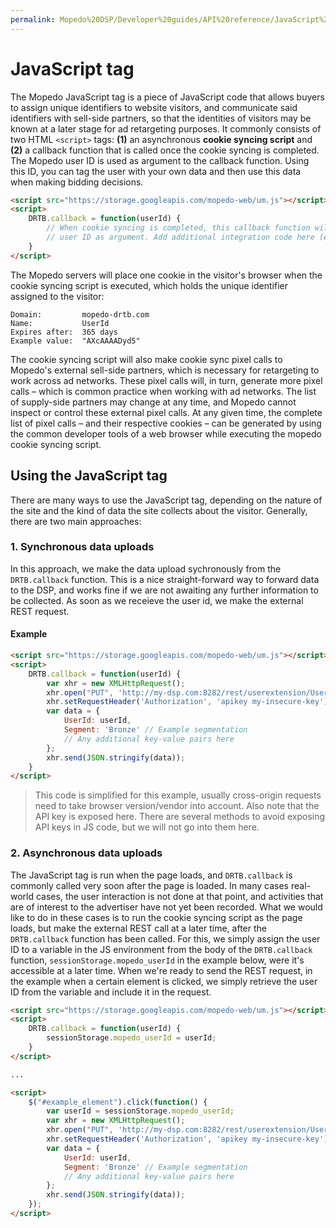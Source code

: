 ```yaml
---
permalink: Mopedo%20DSP/Developer%20guides/API%20reference/JavaScript%20tag/
---
```


# JavaScript tag

The Mopedo JavaScript tag is a piece of JavaScript code that allows buyers to assign unique identifiers to website visitors, and communicate said identifiers with sell-side partners, so that the identities of visitors may be known at a later stage for ad retargeting purposes. It commonly consists of two HTML `<script>` tags: **(1)** an asynchronous **cookie syncing script** and **(2)** a callback function that is called once the cookie syncing is completed. The Mopedo user ID is used as argument to the callback function. Using this ID, you can tag the user with your own data and then use this data when making bidding decisions.

```html
<script src="https://storage.googleapis.com/mopedo-web/um.js"></script>
<script>
    DRTB.callback = function(userId) {
        // When cookie syncing is completed, this callback function will be invoked with the Mopedo
        // user ID as argument. Add additional integration code here (external calls to DSP, etc.).
    }
</script>
```

The Mopedo servers will place one cookie in the visitor's browser when the cookie syncing script is executed, which holds the unique identifier assigned to the visitor:

```
Domain:         mopedo-drtb.com
Name:           UserId
Expires after:  365 days
Example value:  "AXcAAAADyd5"
```

The cookie syncing script will also make cookie sync pixel calls to Mopedo's external sell-side partners, which is necessary for retargeting to work across ad networks. These pixel calls will, in turn, generate more pixel calls – which is common practice when working with ad networks. The list of supply-side partners may change at any time, and Mopedo cannot inspect or control these external pixel calls. At any given time, the complete list of pixel calls – and their respective cookies – can be generated by using the common developer tools of a web browser while executing the mopedo cookie syncing script.

## Using the JavaScript tag

There are many ways to use the JavaScript tag, depending on the nature of the site and the kind of data the site collects about the visitor. Generally, there are two main approaches:

### 1\. Synchronous data uploads

In this approach, we make the data upload sychronously from the `DRTB.callback` function. This is a nice straight-forward way to forward data to the DSP, and works fine if we are not awaiting any further information to be collected. As soon as we receieve the user id, we make the external REST request.

#### Example

```html
<script src="https://storage.googleapis.com/mopedo-web/um.js"></script>
<script>
    DRTB.callback = function(userId) {
        var xhr = new XMLHttpRequest();
        xhr.open("PUT", 'http://my-dsp.com:8282/rest/userextension/UserId=' + userId, true);
        xhr.setRequestHeader('Authorization', 'apikey my-insecure-key');
        var data = {
            UserId: userId,
            Segment: 'Bronze' // Example segmentation
            // Any additional key-value pairs here
        };
        xhr.send(JSON.stringify(data));
    }
</script>
```

> This code is simplified for this example, usually cross-origin requests need to take browser version/vendor into account. Also note that the API key is exposed here. There are several methods to avoid exposing API keys in JS code, but we will not go into them here.

### 2\. Asynchronous data uploads

The JavaScript tag is run when the page loads, and `DRTB.callback` is commonly called very soon after the page is loaded. In many cases real-world cases, the user interaction is not done at that point, and activities that are of interest to the advertiser have not yet been recorded. What we would like to do in these cases is to run the cookie syncing script as the page loads, but make the external REST call at a later time, after the `DRTB.callback` function has been called. For this, we simply assign the user ID to a variable in the JS environment from the body of the `DRTB.callback` function, `sessionStorage.mopedo_userId` in the example below, were it's accessible at a later time. When we're ready to send the REST request, in the example when a certain element is clicked, we simply retrieve the user ID from the variable and include it in the request.

```html
<script src="https://storage.googleapis.com/mopedo-web/um.js"></script>
<script>
    DRTB.callback = function(userId) {
        sessionStorage.mopedo_userId = userId;
    }
</script>

...

<script>
    $("#example_element").click(function() {
        var userId = sessionStorage.mopedo_userId;
        var xhr = new XMLHttpRequest();
        xhr.open("PUT", 'http://my-dsp.com:8282/rest/userextension/UserId=' + userId, true);
        xhr.setRequestHeader('Authorization', 'apikey my-insecure-key');
        var data = {
            UserId: userId,
            Segment: 'Bronze' // Example segmentation
            // Any additional key-value pairs here
        };
        xhr.send(JSON.stringify(data));
    });
</script>
```
